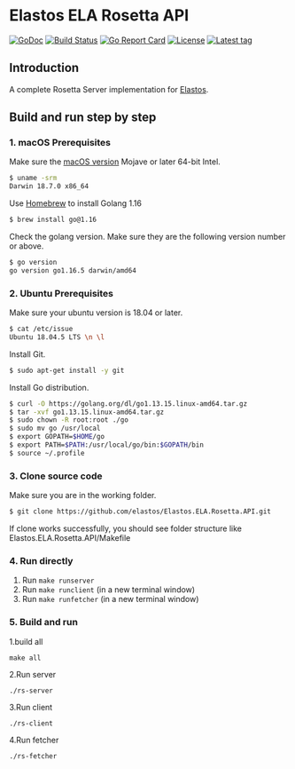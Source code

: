 Elastos ELA Rosetta API
===========
[![GoDoc](https://godoc.org/github.com/elastos/Elastos.ELA.Coinbase.API?status.svg)](https://github.com/coinbase/rosetta-sdk-go) [![Build Status](https://travis-ci.com/elastos/Elastos.ELA.Coinbase.API.svg?branch=release_v0.0.1)](https://travis-ci.com/elastos/Elastos.ELA.Coinbase.API) [![Go Report Card](https://goreportcard.com/badge/github.com/elastos/Elastos.ELA.Coinbase.API)](https://goreportcard.com/report/github.com/elastos/Elastos.ELA.Coinbase.API) [![License](https://badges.fyi/github/license/elastos/Elastos.ELA.Coinbase.API)](https://github.com/elastos/Elastos.ELA.Coinbase.API/blob/master/LICENSE) [![Latest tag](https://badges.fyi/github/latest-tag/elastos/Elastos.ELA.Coinbase.API)](https://github.com/elastos/Elastos.ELA.Coinbase.API/releases)
## Introduction
A complete Rosetta Server implementation for [Elastos](https://github.com/elastos/Elastos.ELA).

## Build and run step by step

### 1. macOS Prerequisites

Make sure the [macOS version](https://en.wikipedia.org/wiki/MacOS#Release_history) Mojave or later 64-bit Intel.

```bash
$ uname -srm
Darwin 18.7.0 x86_64
```

Use [Homebrew](https://brew.sh/) to install Golang 1.16

```bash
$ brew install go@1.16
```

Check the golang version. Make sure they are the following version number or above.

```bash
$ go version
go version go1.16.5 darwin/amd64
```

### 2. Ubuntu Prerequisites

Make sure your ubuntu version is 18.04 or later.

```bash
$ cat /etc/issue
Ubuntu 18.04.5 LTS \n \l
```

Install Git.

```bash
$ sudo apt-get install -y git
```

Install Go distribution.

```bash
$ curl -O https://golang.org/dl/go1.13.15.linux-amd64.tar.gz
$ tar -xvf go1.13.15.linux-amd64.tar.gz
$ sudo chown -R root:root ./go
$ sudo mv go /usr/local
$ export GOPATH=$HOME/go
$ export PATH=$PATH:/usr/local/go/bin:$GOPATH/bin
$ source ~/.profile
```

### 3. Clone source code
Make sure you are in the working folder.
```bash
$ git clone https://github.com/elastos/Elastos.ELA.Rosetta.API.git
```

If clone works successfully, you should see folder structure like Elastos.ELA.Rosetta.API/Makefile

### 4. Run directly
1. Run `make runserver`
2. Run `make runclient` (in a new terminal window)
3. Run `make runfetcher` (in a new terminal window)

### 5. Build and run
1.build all
 ```shell script
make all
 ```
2.Run server
```shell script
./rs-server
```
3.Run client
```shell script
./rs-client
```
4.Run fetcher
```shell script
./rs-fetcher
```